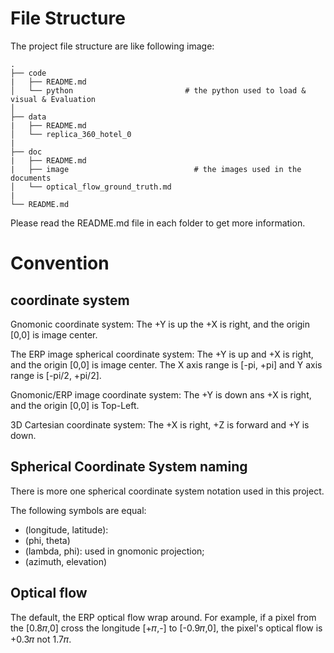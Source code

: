 # File Structure

The project file structure are like following image:

```
.
├── code
|   ├── README.md
│   └── python                         # the python used to load & visual & Evaluation
│
├── data
|   ├── README.md
│   └── replica_360_hotel_0 
|
├── doc
|   ├── README.md
|   ├── image                            # the images used in the documents
│   └── optical_flow_ground_truth.md   
|
└── README.md
```

Please read the README.md file in each folder to get more information.

# Convention 

##  coordinate system

Gnomonic coordinate system: The +Y is up the +X is right, and the origin [0,0] is image center.

The ERP image spherical coordinate system: 
The +Y is up and +X is right, and the origin [0,0] is image center.
The X axis range is [-pi, +pi] and Y axis range is [-pi/2, +pi/2].

Gnomonic/ERP image coordinate system: The +Y is down ans +X is right, and the origin [0,0] is Top-Left.

3D Cartesian coordinate system: The +X is right, +Z is forward and +Y is down.

## Spherical Coordinate System naming

There is more one spherical coordinate system notation used in this project.

The following symbols are equal:
- (longitude, latitude):
- (phi, theta)
- (lambda, phi): used in gnomonic projection;
- (azimuth, elevation)


## Optical flow

The default, the ERP optical flow wrap around. 
For example, if a pixel from the [0.8𝜋,0] cross the longitude [+𝜋,-] to [-0.9𝜋,0], the pixel's optical flow is +0.3𝜋 not 1.7𝜋.
